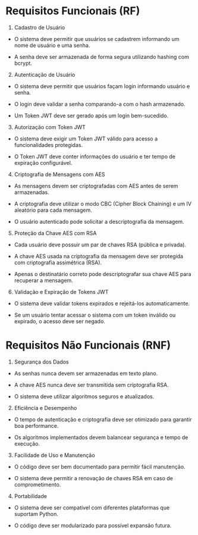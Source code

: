 # Requisitos Funcionais (RF) 

1. Cadastro de Usuário 

- O sistema deve permitir que usuários se cadastrem informando um nome 
de usuário e uma senha. 

-  A senha deve ser armazenada de forma segura utilizando hashing com 
bcrypt. 

2. Autenticação de Usuário 

- O sistema deve permitir que usuários façam login informando usuário e 
senha. 

- O login deve validar a senha comparando-a com o hash armazenado. 

- Um Token JWT deve ser gerado após um login bem-sucedido. 

3. Autorização com Token JWT 

- O sistema deve exigir um Token JWT válido para acesso a funcionalidades 
protegidas. 

- O Token JWT deve conter informações do usuário e ter tempo de expiração 
configurável. 

4. Criptografia de Mensagens com AES 

- As mensagens devem ser criptografadas com AES antes de serem 
armazenadas. 

- A criptografia deve utilizar o modo CBC (Cipher Block Chaining) e um IV 
aleatório para cada mensagem. 

- O usuário autenticado pode solicitar a descriptografia da mensagem. 

5. Proteção da Chave AES com RSA 

- Cada usuário deve possuir um par de chaves RSA (pública e privada). 

- A chave AES usada na criptografia da mensagem deve ser protegida 
com criptografia assimétrica (RSA). 

- Apenas o destinatário correto pode descriptografar sua chave AES para 
recuperar a mensagem. 

6. Validação e Expiração de Tokens JWT 

- O sistema deve validar tokens expirados e rejeitá-los automaticamente. 

- Se um usuário tentar acessar o sistema com um token inválido ou expirado, 
o acesso deve ser negado. 
 
# Requisitos Não Funcionais (RNF) 

1. Segurança dos Dados

- As senhas nunca devem ser armazenadas em texto plano. 

- A chave AES nunca deve ser transmitida sem criptografia RSA. 

- O sistema deve utilizar algoritmos seguros e atualizados. 

2. Eficiência e Desempenho 

- O tempo de autenticação e criptografia deve ser otimizado para 
garantir boa performance.

- Os algoritmos implementados devem balancear segurança e tempo de 
execução. 

3. Facilidade de Uso e Manutenção 

- O código deve ser bem documentado para permitir fácil manutenção. 

- O sistema deve permitir a renovação de chaves RSA em caso de 
comprometimento. 

4. Portabilidade 

- O sistema deve ser compatível com diferentes plataformas que 
suportam Python. 

- O código deve ser modularizado para possível expansão futura.